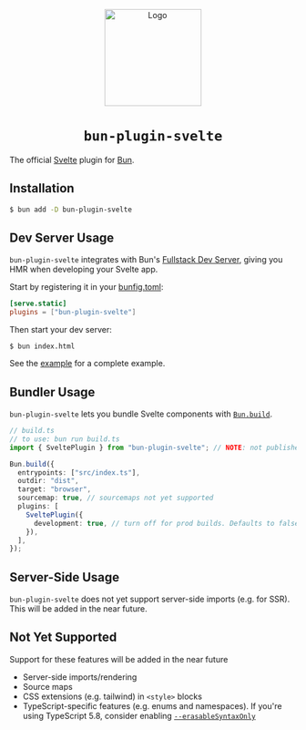 <p align="center">
  <a href="https://bun.com"><img src="https://github.com/user-attachments/assets/50282090-adfd-4ddb-9e27-c30753c6b161" alt="Logo" height=170></a>
</p>
<h1 align="center"><code>bun-plugin-svelte</code></h1>

The official [Svelte](https://svelte.dev/) plugin for [Bun](https://bun.com/).

## Installation

```sh
$ bun add -D bun-plugin-svelte
```

## Dev Server Usage

`bun-plugin-svelte` integrates with Bun's [Fullstack Dev Server](https://bun.com/docs/bundler/fullstack), giving you
HMR when developing your Svelte app.

Start by registering it in your [bunfig.toml](https://bun.com/docs/runtime/bunfig):

```toml
[serve.static]
plugins = ["bun-plugin-svelte"]
```

Then start your dev server:

```
$ bun index.html
```

See the [example](https://github.com/oven-sh/bun/tree/main/packages/bun-plugin-svelte/example) for a complete example.

## Bundler Usage

`bun-plugin-svelte` lets you bundle Svelte components with [`Bun.build`](https://bun.com/docs/bundler).

```ts
// build.ts
// to use: bun run build.ts
import { SveltePlugin } from "bun-plugin-svelte"; // NOTE: not published to npm yet

Bun.build({
  entrypoints: ["src/index.ts"],
  outdir: "dist",
  target: "browser",
  sourcemap: true, // sourcemaps not yet supported
  plugins: [
    SveltePlugin({
      development: true, // turn off for prod builds. Defaults to false
    }),
  ],
});
```

## Server-Side Usage

`bun-plugin-svelte` does not yet support server-side imports (e.g. for SSR).
This will be added in the near future.

## Not Yet Supported

Support for these features will be added in the near future

- Server-side imports/rendering
- Source maps
- CSS extensions (e.g. tailwind) in `<style>` blocks
- TypeScript-specific features (e.g. enums and namespaces). If you're using
  TypeScript 5.8, consider enabling [`--erasableSyntaxOnly`](https://devblogs.microsoft.com/typescript/announcing-typescript-5-8-beta/#the---erasablesyntaxonly-option)
